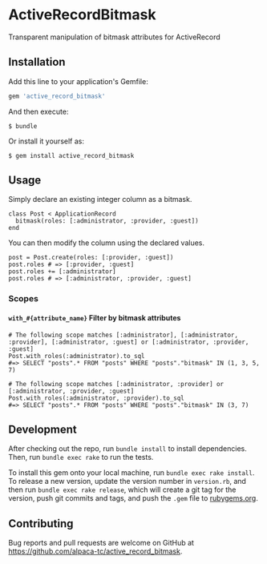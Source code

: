 # ActiveRecordBitmask

Transparent manipulation of bitmask attributes for ActiveRecord

## Installation

Add this line to your application's Gemfile:

```ruby
gem 'active_record_bitmask'
```

And then execute:

    $ bundle

Or install it yourself as:

    $ gem install active_record_bitmask

## Usage

Simply declare an existing integer column as a bitmask.

```
class Post < ApplicationRecord
  bitmask(roles: [:administrator, :provider, :guest])
end
```

You can then modify the column using the declared values.

```
post = Post.create(roles: [:provider, :guest])
post.roles # => [:provider, :guest]
post.roles += [:administrator]
post.roles # => [:administrator, :provider, :guest]
```

### Scopes

#### `with_#{attribute_name}` Filter by bitmask attributes

```
# The following scope matches [:administrator], [:administrator, :provider], [:administrator, :guest] or [:administrator, :provider, :guest]
Post.with_roles(:administrator).to_sql
#=> SELECT "posts".* FROM "posts" WHERE "posts"."bitmask" IN (1, 3, 5, 7)

# The following scope matches [:administrator, :provider] or [:administrator, :provider, :guest]
Post.with_roles(:administrator, :provider).to_sql
#=> SELECT "posts".* FROM "posts" WHERE "posts"."bitmask" IN (3, 7)
```

## Development

After checking out the repo, run `bundle install` to install dependencies. Then, run `bundle exec rake` to run the tests. 

To install this gem onto your local machine, run `bundle exec rake install`. To release a new version, update the version number in `version.rb`, and then run `bundle exec rake release`, which will create a git tag for the version, push git commits and tags, and push the `.gem` file to [rubygems.org](https://rubygems.org).

## Contributing

Bug reports and pull requests are welcome on GitHub at https://github.com/alpaca-tc/active_record_bitmask.
